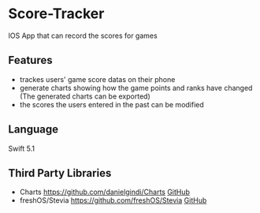 # Score-Tracker
IOS App that can record the scores for games


## Features
* trackes users' game score datas on their phone
* generate charts showing how the game points and ranks have changed (The generated charts can be exported)
* the scores the users entered in the past can be modified


## Language
Swift 5.1


## Third Party Libraries
* Charts https://github.com/danielgindi/Charts
[GitHub](https://github.com/danielgindi/Charts)
* freshOS/Stevia https://github.com/freshOS/Stevia
[GitHub](https://github.com/freshOS/Stevia)
